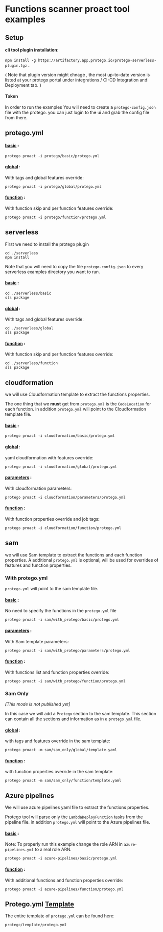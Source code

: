 # **Functions scanner proact tool examples**

## Setup

#### cli tool plugin installation: 
`npm install -g https://artifactory.app.protego.io/protego-serverless-plugin.tgz` . 

( Note that plugin version might chnage , the most up-to-date version is listed at your protego portal under integrations / CI-CD Integration and Deployment tab. )  


#### Token
In order to run the examples You will need to create a `protego-config.json` file with the protego.
you can just login to the ui and grab the config file from there.


## protego.yml
#### [basic](./protego/basic/protego.yml) :

```
protego proact -i protego/basic/protego.yml
```

#### [global](./protego/global/protego.yml) :
With tags and global features override:

```
protego proact -i protego/global/protego.yml
```

#### [function](./protego/function/protego.yml) :
With function skip and per function features override:

```
protego proact -i protego/function/protego.yml
```

## serverless

First we need to install the protego plugin
```
cd ./serverless
npm install
``` 

Note that you will need to copy the file `protego-config.json` to every serverless examples directory you want to run.

#### [basic](./serverless/basic/serverless.yml) :

```
cd ./serverless/basic 
sls package
```

#### [global](./serverless/global/serverless.yml) :
With tags and global features override:
```
cd ./serverless/global 
sls package
```

#### [function](./serverless/function/serverless.yml) :
With function skip and per function features override:
```
cd ./serverless/function 
sls package
```

## cloudformation
we will use Cloudformation template to extract the functions properties.

The one thing that we **must** get from `protego.yml` is the `CodeLocation` for each function.
in addition `protego.yml` will point to the Cloudformation template file.

#### [basic](./cloudformation/basic/protego.yml) :
```
protego proact -i cloudformation/basic/protego.yml
```

#### [global](./cloudformation/global/protego.yml) :
yaml cloudformation with features override:

```
protego proact -i cloudformation/global/protego.yml
```

#### [parameters](./cloudformation/parameters/protego.yml) :
With cloudformation parameters:

```
protego proact -i cloudformation/parameters/protego.yml
```

#### [function](./cloudformation/function/protego.yml) :
With function properties override and job tags:

```
protego proact -i cloudformation/function/protego.yml
```

## sam
we will use Sam template to extract the functions and each function properties.
A additional `protego.yml` is optional, will be used for overrides of features and function properties.

### With protego.yml

`protego.yml` will point to the sam template file. 

#### [basic](./sam/with_protego/basic/protego.yml) :
No need to specify the functions in the `protego.yml` file

```
protego proact -i sam/with_protego/basic/protego.yml
```

#### [parameters](./sam/with_protego/parameters/protego.yml) :
With Sam template parameters:

```protego proact -i sam/with_protego/parameters/protego.yml```

#### [function](./sam/with_protego/function/protego.yml) :
With functions list and function properties override:

```protego proact -i sam/with_protego/function/protego.yml```

### Sam Only 

*[This mode is not published yet]*

In this case we will add a `Protego` section to the sam template. 
This section can contain all the sections and information as in a `protego.yml` file.

#### [global](./sam/sam_only/global/template.yaml) :
with tags and features override in the sam template:

```
protego proact -m sam/sam_only/global/template.yaml
```

#### [function](./sam/sam_only/function/template.yaml) :
with function properties override in the sam template:

```
protego proact -m sam/sam_only/function/template.yaml
```

## Azure pipelines
We will use azure pipelines yaml file to extract the functions properties.

Protego tool will parse only the `LambdaDeployFunction` tasks from the pipeline file.
in addition `protego.yml` will point to the Azure pipelines file.

#### [basic](./azure-pipelines/basic/protego.yml) :
Note: To properly run this example change the role ARN in `azure-pipelines.yml` to a real role ARN.
```
protego proact -i azure-pipelines/basic/protego.yml
```

#### [function](./azure-pipelines/function/protego.yml) :
With additional functions and function properties override:

```
protego proact -i azure-pipelines/function/protego.yml
```

## Protego.yml [Template](./protego/template/protego.yml)

The entire template of `protego.yml` can be found here:

```protego/template/protego.yml```
